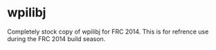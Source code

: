 wpilibj
=======

Completely stock copy of wpilibj for FRC 2014. This is for refrence use during the FRC 2014 build season.

